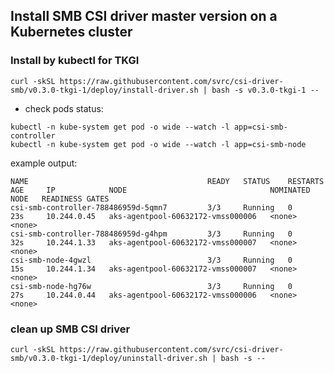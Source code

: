 ## Install SMB CSI driver master version on a Kubernetes cluster

### Install by kubectl for TKGI
```console
curl -skSL https://raw.githubusercontent.com/svrc/csi-driver-smb/v0.3.0-tkgi-1/deploy/install-driver.sh | bash -s v0.3.0-tkgi-1 --
```

 - check pods status:
```console
kubectl -n kube-system get pod -o wide --watch -l app=csi-smb-controller
kubectl -n kube-system get pod -o wide --watch -l app=csi-smb-node
```

example output:

```
NAME                                        READY   STATUS    RESTARTS   AGE     IP            NODE                                NOMINATED NODE   READINESS GATES
csi-smb-controller-788486959d-5qmn7         3/3     Running   0          23s     10.244.0.45   aks-agentpool-60632172-vmss000006   <none>           <none>
csi-smb-controller-788486959d-g4hpm         3/3     Running   0          32s     10.244.1.33   aks-agentpool-60632172-vmss000007   <none>           <none>
csi-smb-node-4gwzl                          3/3     Running   0          15s     10.244.1.34   aks-agentpool-60632172-vmss000007   <none>           <none>
csi-smb-node-hg76w                          3/3     Running   0          27s     10.244.0.44   aks-agentpool-60632172-vmss000006   <none>           <none>
```

### clean up SMB CSI driver
```console
curl -skSL https://raw.githubusercontent.com/svrc/csi-driver-smb/v0.3.0-tkgi-1/deploy/uninstall-driver.sh | bash -s --
```

